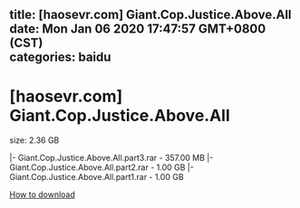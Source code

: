 
title: [haosevr.com] Giant.Cop.Justice.Above.All
date: Mon Jan 06 2020 17:47:57 GMT+0800 (CST)    
categories: baidu
---

# [haosevr.com] Giant.Cop.Justice.Above.All
size: 2.36 GB
 
 
|- Giant.Cop.Justice.Above.All.part3.rar - 357.00 MB
|- Giant.Cop.Justice.Above.All.part2.rar - 1.00 GB
|- Giant.Cop.Justice.Above.All.part1.rar - 1.00 GB

[How to download](https://bpcam.bemobtrk.com/go/2ceec3aa-1ca2-46d6-b9ff-aaa5c184517c?jno=1719)